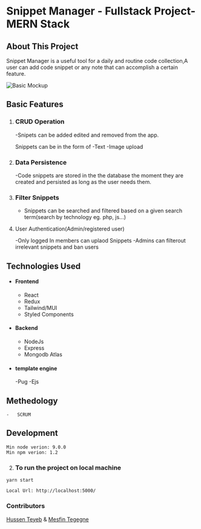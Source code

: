 # Snippet Manager - Fullstack Project-MERN Stack

## About This Project

Snippet Manager is a useful tool for a daily and routine code  collection,A user can add code snippet or any note that can accomplish a certain feature.

![Basic Mockup](https://github.com/mesfint/snippet-manager/blob/master/Snippet.png)


## Basic Features

1.  ### CRUD Operation 

    -Snipets can be added  edited and removed from the app.
 
     Snippets can be in the form of 
    -Text
    -Image upload

2.  ### Data Persistence

    -Code snippets are stored in the the database the moment they are created and persisted as long as the user needs them.

3.  ### Filter Snippets
    - Snippets can be searched and filtered based on a given search term(search by technology eg. php, js...)
    

4.    User Authentication(Admin/registered user)
    
         -Only logged In members can uplaod Snippets
         -Admins can filterout irrelevant snippets and ban users
   

## Technologies Used
   - ####  Frontend
      - React
      - Redux
      - Tailwind/MUI
      - Styled Components
      
  -  ####  Backend
      - NodeJs
      - Express
      - Mongodb Atlas

  - ####    template engine
      -Pug
      -Ejs

## Methedology
    -   SCRUM 
     
## Development

```
Min node verion: 9.0.0
Min npm verion: 1.2
```

2.  ### To run the project on local machine

```
yarn start

```
```
Local Url: http://localhost:5000/
```
### Contributors
  [Hussen Teyeb](https://github.com/ekramteyeb) & [Mesfin Tegegne](https://github.com/mesfint)





